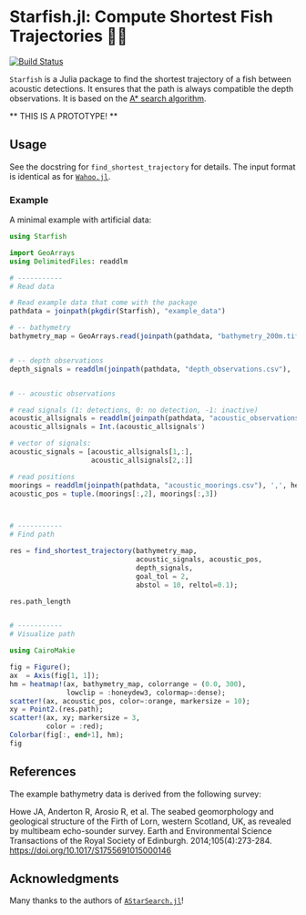 # Starfish.jl: Compute Shortest Fish Trajectories 🌟🐠

[![Build Status](https://github.com/scheidan/Starfish.jl/actions/workflows/CI.yml/badge.svg?branch=main)](https://github.com/scheidan/Starfish.jl/actions/workflows/CI.yml?query=branch%3Amain)


`Starfish` is a Julia package to find the shortest trajectory of a
fish between acoustic detections. It ensures that the path is always
compatible the depth observations. It is based on the [A* search
algorithm](https://en.wikipedia.org/wiki/A*_search_algorithm).

** THIS IS A PROTOTYPE! **


## Usage

See the docstring for `find_shortest_trajectory` for details. The input format is
identical as for [`Wahoo.jl`](https://github.com/scheidan/Wahoo.jl).

### Example

A minimal example with artificial data:

```julia
using Starfish

import GeoArrays
using DelimitedFiles: readdlm

# -----------
# Read data

# Read example data that come with the package
pathdata = joinpath(pkgdir(Starfish), "example_data")

# -- bathymetry
bathymetry_map = GeoArrays.read(joinpath(pathdata, "bathymetry_200m.tif"))


# -- depth observations
depth_signals = readdlm(joinpath(pathdata, "depth_observations.csv"), ',', header=true)[1][:,2]


# -- acoustic observations

# read signals (1: detections, 0: no detection, -1: inactive)
acoustic_allsignals = readdlm(joinpath(pathdata, "acoustic_observations.csv"), ',', header=true)[1][:,2:3]
acoustic_allsignals = Int.(acoustic_allsignals')

# vector of signals:
acoustic_signals = [acoustic_allsignals[1,:],
                    acoustic_allsignals[2,:]]

# read positions
moorings = readdlm(joinpath(pathdata, "acoustic_moorings.csv"), ',', header=true)[1]
acoustic_pos = tuple.(moorings[:,2], moorings[:,3])



# -----------
# Find path

res = find_shortest_trajectory(bathymetry_map,
                               acoustic_signals, acoustic_pos,
                               depth_signals,
                               goal_tol = 2,
                               abstol = 10, reltol=0.1);

res.path_length


# -----------
# Visualize path

using CairoMakie

fig = Figure();
ax  = Axis(fig[1, 1]);
hm = heatmap!(ax, bathymetry_map, colorrange = (0.0, 300),
              lowclip = :honeydew3, colormap=:dense);
scatter!(ax, acoustic_pos, color=:orange, markersize = 10);
xy = Point2.(res.path);
scatter!(ax, xy; markersize = 3,
         color = :red);
Colorbar(fig[:, end+1], hm);
fig
```


## References

The example bathymetry data is derived from the following survey:

Howe JA, Anderton R, Arosio R, et al. The seabed geomorphology and geological structure of the Firth of Lorn, western Scotland, UK, as revealed by multibeam echo-sounder survey. Earth and Environmental Science Transactions of the Royal Society of Edinburgh. 2014;105(4):273-284. https://doi.org/10.1017/S1755691015000146


## Acknowledgments

Many thanks to the authors of [`AStarSearch.jl`](https://github.com/PaoloSarti/AStarSearch.jl)!
